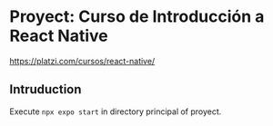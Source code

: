 # Proyect: Curso de Introducción a React Native

https://platzi.com/cursos/react-native/

## Intruduction

Execute `npx expo start` in directory principal of proyect.